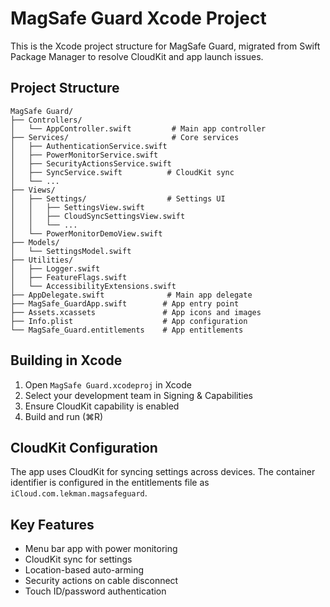 # MagSafe Guard Xcode Project

This is the Xcode project structure for MagSafe Guard, migrated from Swift Package Manager to resolve CloudKit and app launch issues.

## Project Structure

```text
MagSafe Guard/
├── Controllers/
│   └── AppController.swift         # Main app controller
├── Services/                       # Core services
│   ├── AuthenticationService.swift
│   ├── PowerMonitorService.swift
│   ├── SecurityActionsService.swift
│   ├── SyncService.swift          # CloudKit sync
│   └── ...
├── Views/
│   ├── Settings/                  # Settings UI
│   │   ├── SettingsView.swift
│   │   ├── CloudSyncSettingsView.swift
│   │   └── ...
│   └── PowerMonitorDemoView.swift
├── Models/
│   └── SettingsModel.swift
├── Utilities/
│   ├── Logger.swift
│   ├── FeatureFlags.swift
│   └── AccessibilityExtensions.swift
├── AppDelegate.swift              # Main app delegate
├── MagSafe_GuardApp.swift        # App entry point
├── Assets.xcassets               # App icons and images
├── Info.plist                    # App configuration
└── MagSafe_Guard.entitlements    # App entitlements
```

## Building in Xcode

1. Open `MagSafe Guard.xcodeproj` in Xcode
2. Select your development team in Signing & Capabilities
3. Ensure CloudKit capability is enabled
4. Build and run (⌘R)

## CloudKit Configuration

The app uses CloudKit for syncing settings across devices. The container identifier is configured in the entitlements file as `iCloud.com.lekman.magsafeguard`.

## Key Features

- Menu bar app with power monitoring
- CloudKit sync for settings
- Location-based auto-arming
- Security actions on cable disconnect
- Touch ID/password authentication
